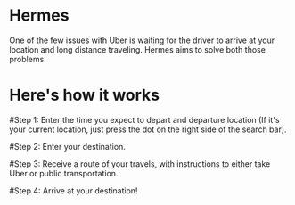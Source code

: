 # Hermes
One of the few issues with Uber is waiting for the driver to arrive at your location and long distance traveling. Hermes aims to solve both those problems.

# Here's how it works

#Step 1: 
Enter the time you expect to depart and departure location (If it's your current location, just press the dot on the right side of the search bar).

#Step 2: 
Enter your destination.

#Step 3: 
Receive a route of your travels, with instructions to either take Uber or public transportation.

#Step 4: 
Arrive at your destination!
